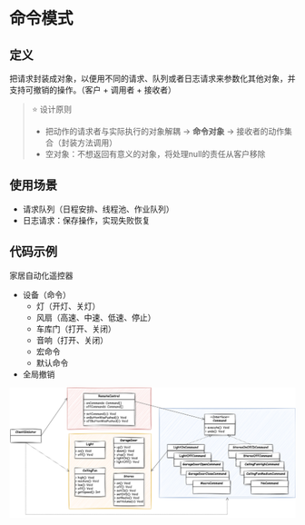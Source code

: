 # 命令模式

## 定义
把请求封装成对象，以便用不同的请求、队列或者日志请求来参数化其他对象，并支持可撤销的操作。（客户 + 调用者 + 接收者）

> ⭐ 设计原则
> - 把动作的请求者与实际执行的对象解耦 -> **命令对象** -> 接收者的动作集合（封装方法调用）
> - 空对象：不想返回有意义的对象，将处理null的责任从客户移除

## 使用场景
- 请求队列（日程安排、线程池、作业队列）
- 日志请求：保存操作，实现失败恢复

## 代码示例
家居自动化遥控器
- 设备（命令）
  - 灯（开灯、关灯）
  - 风扇（高速、中速、低速、停止）
  - 车库门（打开、关闭）
  - 音响（打开、关闭）
  - 宏命令
  - 默认命令
- 全局撤销

![](img/command_pattern.svg)

